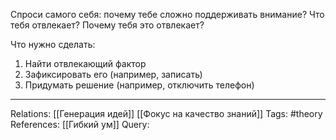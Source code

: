 Спроси самого себя: почему тебе сложно поддерживать внимание? Что тебя отвлекает? Почему тебя это отвлекает? 

Что нужно сделать:
1. Найти отвлекающий фактор
2. Зафиксировать его (например, записать)
3. Придумать решение (например, отключить телефон)

___
Relations: [[Генерация идей]] [[Фокус на качество знаний]] 
Tags: #theory 
References: [[Гибкий ум]] 
Query: 